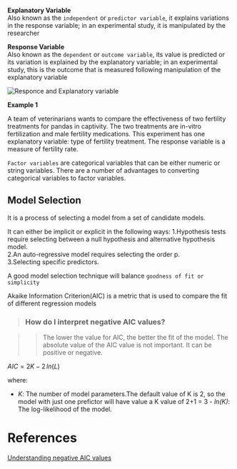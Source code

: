 **Explanatory Variable**  
Also known as the `independent` or `predictor variable`, it explains variations in the response variable; in an experimental study, it is manipulated by the researcher

**Response Variable**  
Also known as the `dependent` or `outcome variable`, its value is predicted or its variation is explained by the explanatory variable; in an experimental study, this is the outcome that is measured following manipulation of the explanatory variable

![Responce and Explanatory variable](https://images.deepai.org/django-summernote/2019-06-18/fe2a668a-625f-431f-9472-e177d594ba2c.png)

**Example 1**  

A team of veterinarians wants to compare the effectiveness of two fertility treatments for pandas in captivity. The two treatments are in-vitro fertilization and male fertility medications. This experiment has one explanatory variable: type of fertility treatment. The response variable is a measure of fertility rate.


`Factor variables` are categorical variables that can be either numeric or string variables. There are a number of advantages to converting categorical variables to factor variables.


## Model Selection

It is a process of selecting a model from a set of candidate models.

It can either be implicit or explicit in the following ways:
1.Hypothesis tests require selecting between a null hypothesis and alternative hypothesis model.  
2.An auto-regressive model requires selecting the order p.  
3.Selecting specific predictors.


A good model selection technique will balance `goodness of fit or simplicity` 


Akaike Information Criterion(AIC) is a metric that is used to compare the fit of different regression models

> ### How do I interpret negative AIC values?

>> The lower the value for AIC, the better the fit of the model. The absolute value of the AIC value is not important. It can be positive or negative.

$AIC = 2K - 2\,ln(L)$

where:  

- *K*: The number of model parameters.The default value of K is 2, so the model with just one prefictor will have value a K value of 2+1 = 3  - *$ln(K)$*: The log-likelihood of the model.




# References  

[Understanding negative AIC values](https://www.statology.org/negative-aic/)

